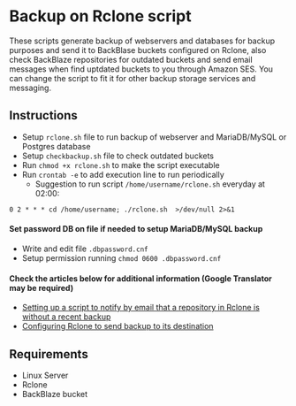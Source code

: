 # Backup on Rclone script

These scripts generate backup of webservers and databases for backup purposes and send it to BackBlase buckets configured on Rclone, also check BackBlaze repositories for outdated buckets and send email messages when find uptdated buckets to you through Amazon SES. You can change the script to fit it for other backup storage services and messaging.

## Instructions

* Setup `rclone.sh` file to run backup of webserver and MariaDB/MySQL or Postgres database
* Setup `checkbackup.sh` file to check outdated buckets
* Run `chmod +x rclone.sh` to make the script executable
* Run `crontab -e` to add execution line to run periodically
  * Suggestion to run script `/home/username/rclone.sh` everyday at 02:00:
```
0 2 * * * cd /home/username; ./rclone.sh  >/dev/null 2>&1
```
 
#### Set password DB on file if needed to setup MariaDB/MySQL backup

* Write and edit file `.dbpassword.cnf`
* Setup permission running `chmod 0600 .dbpassword.cnf`

#### Check the articles below for additional information (Google Translator may be required)

* [Setting up a script to notify by email that a repository in Rclone is without a recent backup](https://suporte.ivancarlos.com.br/hc/pt-br/articles/25861271868301)
* [Configuring Rclone to send backup to its destination](https://suporte.ivancarlos.com.br/hc/pt-br/articles/25731464664461)

## Requirements

* Linux Server
* Rclone
* BackBlaze bucket
